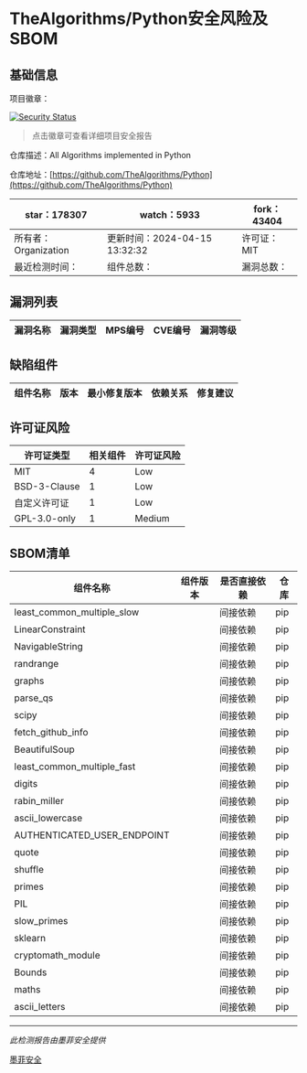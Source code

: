 # TheAlgorithms/Python安全风险及SBOM

## 基础信息

项目徽章：

[![Security Status](https://www.murphysec.com/platform3/v31/badge/1779941021212299264.svg)](https://www.murphysec.com/console/report/1682968214659424256/1779941021212299264)

> 点击徽章可查看详细项目安全报告

仓库描述：All Algorithms implemented in Python

仓库地址：[https://github.com/TheAlgorithms/Python](https://github.com/TheAlgorithms/Python)

| star：178307 | watch：5933 | fork：43404 |
| ----------- | -------------- | ------------ |
| 所有者：Organization | 更新时间：2024-04-15 13:32:32 | 许可证：MIT |
| 最近检测时间： | 组件总数： | 漏洞总数： |




## 漏洞列表

| 漏洞名称 | 漏洞类型 | MPS编号 | CVE编号 | 漏洞等级 |
| ------- | ------ | ------- | ------ | ----- |





## 缺陷组件

| 组件名称 | 版本 | 最小修复版本 | 依赖关系 | 修复建议 |
| -------- | ---- | ------------ | -------- | -------- |





## 许可证风险

| 许可证类型 | 相关组件 | 许可证风险 |
| ---------- | -------- | ---------- |
|MIT|4|Low|
|BSD-3-Clause|1|Low|
|自定义许可证|1|Low|
|GPL-3.0-only|1|Medium|




## SBOM清单

| 组件名称 | 组件版本 | 是否直接依赖 | 仓库 |
| -------- | -------- | ------------ | ---- |
|least_common_multiple_slow||间接依赖|pip|
|LinearConstraint||间接依赖|pip|
|NavigableString||间接依赖|pip|
|randrange||间接依赖|pip|
|graphs||间接依赖|pip|
|parse_qs||间接依赖|pip|
|scipy||间接依赖|pip|
|fetch_github_info||间接依赖|pip|
|BeautifulSoup||间接依赖|pip|
|least_common_multiple_fast||间接依赖|pip|
|digits||间接依赖|pip|
|rabin_miller||间接依赖|pip|
|ascii_lowercase||间接依赖|pip|
|AUTHENTICATED_USER_ENDPOINT||间接依赖|pip|
|quote||间接依赖|pip|
|shuffle||间接依赖|pip|
|primes||间接依赖|pip|
|PIL||间接依赖|pip|
|slow_primes||间接依赖|pip|
|sklearn||间接依赖|pip|
|cryptomath_module||间接依赖|pip|
|Bounds||间接依赖|pip|
|maths||间接依赖|pip|
|ascii_letters||间接依赖|pip|


------

*此检测报告由墨菲安全提供*

[墨菲安全](www.murphysec.com)